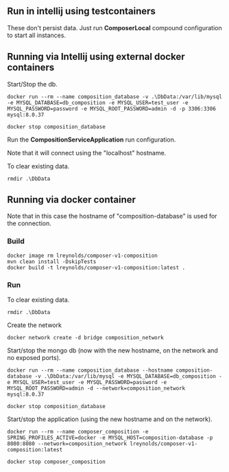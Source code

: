 ## Run in intellij using testcontainers
These don't persist data. Just run **ComposerLocal** compound configuration to start all instances.

## Running via Intellij using external docker containers
Start/Stop the db.
````
docker run --rm --name composition_database -v .\DbData:/var/lib/mysql -e MYSQL_DATABASE=db_composition -e MYSQL_USER=test_user -e MYSQL_PASSWORD=password -e MYSQL_ROOT_PASSWORD=admin -d -p 3306:3306 mysql:8.0.37

docker stop composition_database
````
Run the **CompositionServiceApplication** run configuration.

Note that it will connect using the "localhost" hostname.

To clear existing data.
````
rmdir .\DbData
````

## Running via docker container
Note that in this case the hostname of "composition-database" is used for the connection.

### Build
````
docker image rm lreynolds/composer-v1-composition
mvn clean install -DskipTests
docker build -t lreynolds/composer-v1-composition:latest .
````

### Run
To clear existing data.
````
rmdir .\DbData 
````
Create the network
````
docker network create -d bridge composition_network
````
Start/stop the mongo db (now with the new hostname, on the network and no exposed ports).
````
docker run --rm --name composition_database --hostname composition-database -v .\DbData:/var/lib/mysql -e MYSQL_DATABASE=db_composition -e MYSQL_USER=test_user -e MYSQL_PASSWORD=password -e MYSQL_ROOT_PASSWORD=admin -d --network=composition_network mysql:8.0.37

docker stop composition_database
````
Start/stop the application (using the new hostname and on the network).
````
docker run --rm --name composer_composition -e SPRING_PROFILES_ACTIVE=docker -e MYSQL_HOST=composition-database -p 8080:8080 --network=composition_network lreynolds/composer-v1-composition:latest

docker stop composer_composition
````